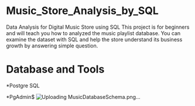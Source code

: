 # Music_Store_Analysis_by_SQL
Data Analysis for Digital Music Store using SQL
This project is for beginners and will teach you how to analyzed the music playlist database. You can examine the dataset with SQL
and help the store understand its business growth by answering simple question.

# Database and Tools
*Postgre SQL

*PgAdmin$
![Uploading MusicDatabaseSchema.png…]()
